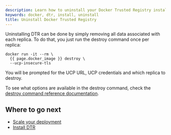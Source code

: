 ```yaml
---
description: Learn how to uninstall your Docker Trusted Registry installation.
keywords: docker, dtr, install, uninstall
title: Uninstall Docker Trusted Registry
---
```

Uninstalling DTR can be done by simply removing all data associated with each replica. To do that, you just run the destroy command once per replica:

```none
docker run -it --rm \
  {{ page.docker_image }} destroy \
  --ucp-insecure-tls
```

You will be prompted for the UCP URL, UCP credentials and which replica to destroy.

To see what options are available in the destroy command, check the [destroy command reference documentation](../../../reference/cli/destroy.md).

## Where to go next

* [Scale your deployment](../configure/set-up-high-availability.md)
* [Install DTR](index.md)